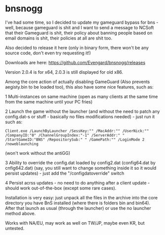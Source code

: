 # bnsnogg

I've had some time, so I decided to update my gameguard bypass for bns - well, because gameguard is shit and I want to send a message to NCSoft that their Gameguard is shit, their policy about banning people based on email domains is shit, their policies at all are shit too.

Also decided to release it here (only in binary form, there won't be any source code, don't even try requesting it!)

Downloads are here: https://github.com/Evengard/bnsnogg/releases

Version 2.0.4 is for x64, 2.0.3 is still displayed for old x86.

Among the core action of actually disabling GameGuard (Also prevents aegisty.bin to be loaded too), this also have some nice features, such as:

1 Multi-instances on same machine (open as many clients at the same time from the same machine until your PC fries)

2 Launch the game without the launcher (and without the need to patch any config.dat-s or stuff - basically no files modifications needed) - just run it such as: 

    Client.exe /LaunchByLauncher /SessKey:"" /MacAddr:"" /UserNick:"" /CompanyID:"0" /ChannelGroupIndex:"-1" /ServerAddr:" " /StartGameID:"BNS" /RepositorySub:" " /GamePath:"" /LoginMode 2 /noweblaunching

(won't work without the antiGG)

3 Ability to override the config.dat loaded by config2.dat (config64.dat by cnfig642.dat) (say, you still want to change something inside it so it would persist updates) - just add the "/configdatoverride" switch

4 Persist acrss updates - no need to do anything after a client update - should work out-of-the-box (except some rare cases).

Installation is very easy: just unpack all the files in the archive into the core directory you have BnS installed (where there is folders bin and bin64). After that launch as usual (through the launcher) or use the no launcher method above.

Works with NA/EU, may work as well on TW/JP, maybe even KR, but untested.
